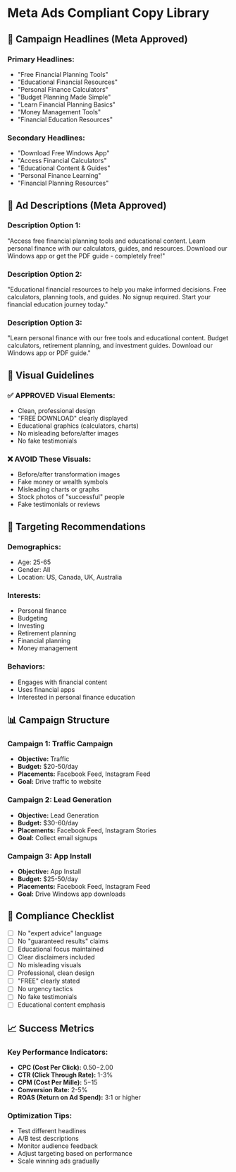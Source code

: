# Meta Ads Compliant Copy Library

## 🎯 Campaign Headlines (Meta Approved)

### Primary Headlines:
- "Free Financial Planning Tools"
- "Educational Financial Resources"
- "Personal Finance Calculators"
- "Budget Planning Made Simple"
- "Learn Financial Planning Basics"
- "Money Management Tools"
- "Financial Education Resources"

### Secondary Headlines:
- "Download Free Windows App"
- "Access Financial Calculators"
- "Educational Content & Guides"
- "Personal Finance Learning"
- "Financial Planning Resources"

## 📝 Ad Descriptions (Meta Approved)

### Description Option 1:
"Access free financial planning tools and educational content. Learn personal finance with our calculators, guides, and resources. Download our Windows app or get the PDF guide - completely free!"

### Description Option 2:
"Educational financial resources to help you make informed decisions. Free calculators, planning tools, and guides. No signup required. Start your financial education journey today."

### Description Option 3:
"Learn personal finance with our free tools and educational content. Budget calculators, retirement planning, and investment guides. Download our Windows app or PDF guide."

## 🎨 Visual Guidelines

### ✅ APPROVED Visual Elements:
- Clean, professional design
- "FREE DOWNLOAD" clearly displayed
- Educational graphics (calculators, charts)
- No misleading before/after images
- No fake testimonials

### ❌ AVOID These Visuals:
- Before/after transformation images
- Fake money or wealth symbols
- Misleading charts or graphs
- Stock photos of "successful" people
- Fake testimonials or reviews

## 🎯 Targeting Recommendations

### Demographics:
- Age: 25-65
- Gender: All
- Location: US, Canada, UK, Australia

### Interests:
- Personal finance
- Budgeting
- Investing
- Retirement planning
- Financial planning
- Money management

### Behaviors:
- Engages with financial content
- Uses financial apps
- Interested in personal finance education

## 📊 Campaign Structure

### Campaign 1: Traffic Campaign
- **Objective:** Traffic
- **Budget:** $20-50/day
- **Placements:** Facebook Feed, Instagram Feed
- **Goal:** Drive traffic to website

### Campaign 2: Lead Generation
- **Objective:** Lead Generation
- **Budget:** $30-60/day
- **Placements:** Facebook Feed, Instagram Stories
- **Goal:** Collect email signups

### Campaign 3: App Install
- **Objective:** App Install
- **Budget:** $25-50/day
- **Placements:** Facebook Feed, Instagram Feed
- **Goal:** Drive Windows app downloads

## 🚨 Compliance Checklist

- [ ] No "expert advice" language
- [ ] No "guaranteed results" claims
- [ ] Educational focus maintained
- [ ] Clear disclaimers included
- [ ] No misleading visuals
- [ ] Professional, clean design
- [ ] "FREE" clearly stated
- [ ] No urgency tactics
- [ ] No fake testimonials
- [ ] Educational content emphasis

## 📈 Success Metrics

### Key Performance Indicators:
- **CPC (Cost Per Click):** $0.50-$2.00
- **CTR (Click Through Rate):** 1-3%
- **CPM (Cost Per Mille):** $5-$15
- **Conversion Rate:** 2-5%
- **ROAS (Return on Ad Spend):** 3:1 or higher

### Optimization Tips:
- Test different headlines
- A/B test descriptions
- Monitor audience feedback
- Adjust targeting based on performance
- Scale winning ads gradually
